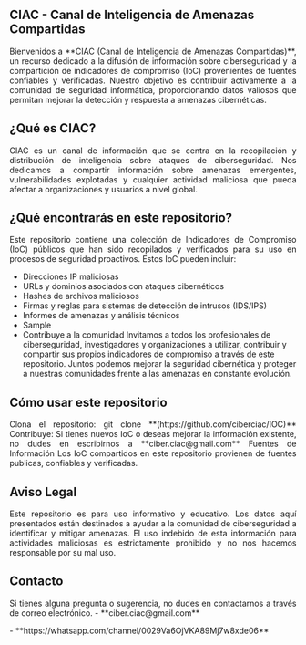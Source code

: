 ## CIAC - Canal de Inteligencia de Amenazas Compartidas
<p align="justify">
Bienvenidos a **CIAC (Canal de Inteligencia de Amenazas Compartidas)**, un recurso dedicado a la difusión de información sobre ciberseguridad y la compartición de indicadores de compromiso (IoC) provenientes de fuentes confiables y verificadas. Nuestro objetivo es contribuir activamente a la comunidad de seguridad informática, proporcionando datos valiosos que permitan mejorar la detección y respuesta a amenazas cibernéticas.
</p>

## ¿Qué es CIAC?
<p align="justify">
CIAC es un canal de información que se centra en la recopilación y distribución de inteligencia sobre ataques de ciberseguridad. Nos dedicamos a compartir información sobre amenazas emergentes, vulnerabilidades explotadas y cualquier actividad maliciosa que pueda afectar a organizaciones y usuarios a nivel global.
</p>

## ¿Qué encontrarás en este repositorio?
<p align="justify">
Este repositorio contiene una colección de Indicadores de Compromiso (IoC) públicos que han sido recopilados y verificados para su uso en procesos de seguridad proactivos. Estos IoC pueden incluir:

- Direcciones IP maliciosas
- URLs y dominios asociados con ataques cibernéticos
- Hashes de archivos maliciosos
- Firmas y reglas para sistemas de detección de intrusos (IDS/IPS)
- Informes de amenazas y análisis técnicos
- Sample
- Contribuye a la comunidad
Invitamos a todos los profesionales de ciberseguridad, investigadores y organizaciones a utilizar, contribuir y compartir sus propios indicadores de compromiso a través de este repositorio. Juntos podemos mejorar la seguridad cibernética y proteger a nuestras comunidades frente a las amenazas en constante evolución.
</p>

## Cómo usar este repositorio
<p align="justify">
Clona el repositorio: git clone **(https://github.com/ciberciac/IOC)**
Contribuye: Si tienes nuevos IoC o deseas mejorar la información existente, no dudes en escribirnos a **ciber.ciac@gmail.com**
Fuentes de Información
Los IoC compartidos en este repositorio provienen de fuentes publicas, confiables y verificadas.
</p>

## Aviso Legal
<p align="justify">
Este repositorio es para uso informativo y educativo. Los datos aquí presentados están destinados a ayudar a la comunidad de ciberseguridad a identificar y mitigar amenazas. El uso indebido de esta información para actividades maliciosas es estrictamente prohibido y no nos hacemos responsable por su mal uso.
</p>

## Contacto
<p align="justify">
Si tienes alguna pregunta o sugerencia, no dudes en contactarnos a través de correo electrónico.
- **ciber.ciac@gmail.com**
</p>
- **https://whatsapp.com/channel/0029Va6OjVKA89Mj7w8xde06**


